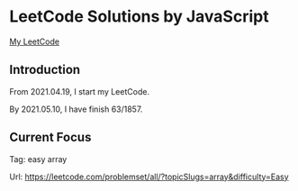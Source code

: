 # LeetCode Solutions by JavaScript

[My LeetCode](https://leetcode.com/JiweiYuan/)

## Introduction

From 2021.04.19, I start my LeetCode.

By 2021.05.10, I have finish 63/1857.

## Current Focus  

Tag: easy array 

Url: https://leetcode.com/problemset/all/?topicSlugs=array&difficulty=Easy
